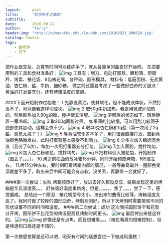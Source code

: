```yaml
---
layout:     post
title:      "初学练手之曲奇"
subtitle:   
date:       2016-09-22
author:     "Terry"
header-img: "http://odmaovtkc.bkt.clouddn.com/20160923_000628.jpg"
catalog: Cookie
tags:
    - 曲奇饼
    - 饼干
---
```

把作业做完后，总算有时间可以练练手了，就从最简单的曲奇饼开始吧。
先把要用到的工具和食材准备好：
![img](http://odmaovtkc.bkt.clouddn.com/20160922_173035.jpg)
工具有：刮刀、电动打蛋器、面粉筛、厨房秤、烤盘、裱花袋、8齿裱花嘴、各种碗、圆形模具。
材料有：低筋面粉、无盐黄油、杏仁粉、盐、牛奶、细砂糖。
做之前还需要考虑了一些做好曲奇的关键点：黄油的打发要充分，还有烤箱温度的掌握。

####下面开始制作过程啦！
1.先静置黄油，使其软化，但不能成液体状，不然打发不了，可以像我这样切成块。
![img](http://odmaovtkc.bkt.clouddn.com/20160922_182943.jpg)
2.取50g牛奶加热，我是用微波炉加热的，然后趁热加入80g的糖，搅拌使其溶解。
![img](http://odmaovtkc.bkt.clouddn.com/20160922_182548.jpg)
溶解后的状态如下，随后静置一旁冷却。
![img](http://odmaovtkc.bkt.clouddn.com/20160922_182634.jpg)
3.取200g面粉过筛。
如果筛的比较慢，可以用刮刀敲筛子底部使其震动，这样会快不少。
![img](http://odmaovtkc.bkt.clouddn.com/20160922_212738.jpg)
4.取40克杏仁粉和1g盐（第一次用了2g盐，感觉太咸了！）
![img](http://odmaovtkc.bkt.clouddn.com/20160922_181500.jpg)
5.等黄油软化差不多了，用打蛋器直接打发，直到黄油颜色略微发白，此时打蛋器基本感受不到阻力。
![img](http://odmaovtkc.bkt.clouddn.com/20160922_185143.jpg)
6.分多次加入糖奶混合液（我分了6次），每加一次用打蛋器充分打匀。
![img](http://odmaovtkc.bkt.clouddn.com/20160922_184724.jpg)
7.加入面粉，搅拌均匀。
![img](http://odmaovtkc.bkt.clouddn.com/20160922_185207.jpg)
8.加入杏仁粉和盐，搅拌均匀。
![img](http://odmaovtkc.bkt.clouddn.com/20160922_185525.jpg)
9.把材料倒入裱花袋，开始制作（图丢了。。。）。
10.烤之前把曲奇放冰箱15分钟，同时开始预热烤箱，165度左右。
11.烤15分钟左右，要时刻盯着烤箱内部的情况，一般等曲奇最外一圈颜色变深就差不多了，取出来后中间可能会有点软，没关系，再静置一会就好了。

####第一次尝试：失败
烤箱预热好了，放进去好久都没反应，结果发现这里的烤箱是华氏温度表。。。
赶快调好温度重新烤，但是。。。。。。焦了。。。，尝了一下，感觉偏咸。
总结出一个原因：裱花嘴型号太小，挤出来的曲奇比较薄，烤箱温度太高了。我同时做了较厚的圆形曲奇，烤制则刚好。所以下次烤制时需要按照不同的形状设置不同的时间和温度。
####第二次尝试：成功
这次我把圆形饼干和花型分开烤，圆形饼干比花型的烤温更高且烤制时间更长。
![img](http://odmaovtkc.bkt.clouddn.com/20160922_220741.jpg)
最后烤出来是这样的。
![img](http://odmaovtkc.bkt.clouddn.com/20160922_225904.jpg)
![img](http://odmaovtkc.bkt.clouddn.com/20160923_000628.jpg)
好像还是有点焦，而且很难看。。。（裱花嘴真的很难控制），但是味道和口感还是不错的。

第一次做感觉算是还可以吧，明天有时间的话想尝试一下做戚风蛋糕！


